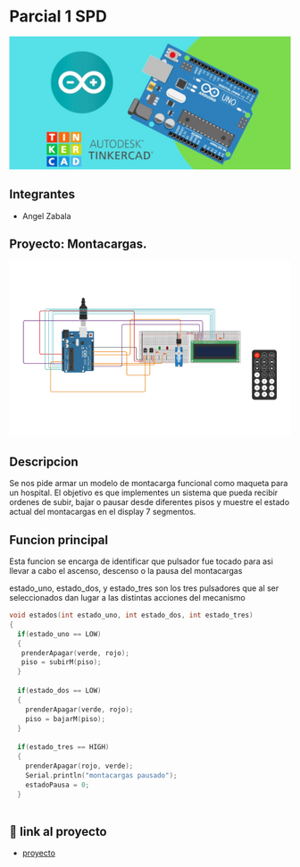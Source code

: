 # Parcial 1 SPD
![Tinkercad](./img/ArduinoTinkercad.jpg)


## Integrantes
- Angel Zabala

## Proyecto: Montacargas.
![Tinkercad](./img/DetectorDeIncendiosArduino.png)

## Descripcion

Se nos pide armar un modelo de montacarga funcional como maqueta para un hospital. El
objetivo es que implementes un sistema que pueda recibir ordenes de subir, bajar o pausar
desde diferentes pisos y muestre el estado actual del montacargas en el display 7
segmentos.

## Funcion principal

Esta funcion se encarga de identificar que pulsador fue tocado para asi llevar a cabo el ascenso, descenso o la pausa del montacargas

estado_uno, estado_dos, y estado_tres son los tres pulsadores que al ser seleccionados dan lugar a las distintas acciones del mecanismo

~~~ C
void estados(int estado_uno, int estado_dos, int estado_tres)
{
  if(estado_uno == LOW)
  {
   prenderApagar(verde, rojo);
   piso = subirM(piso); 
  }
  
  if(estado_dos == LOW)
  { 
    prenderApagar(verde, rojo);
    piso = bajarM(piso); 
  }
  
  if(estado_tres == HIGH)
  {
    prenderApagar(rojo, verde);
    Serial.println("montacargas pausado");
    estadoPausa = 0;
  }
  
  ~~~
  
  ## 🤖 link al proyecto
  - [proyecto](https://www.tinkercad.com/things/25jh8Ax4xvM)
